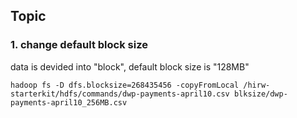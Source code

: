 ## Topic
### 1. change default block size  
data is devided into "block", default block size is "128MB"   

```
hadoop fs -D dfs.blocksize=268435456 -copyFromLocal /hirw-starterkit/hdfs/commands/dwp-payments-april10.csv blksize/dwp-payments-april10_256MB.csv 
```
